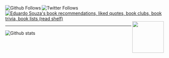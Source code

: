 <a href="https://github.com/quazariun">
  <img align="left" alt="Github Follows" src="https://img.shields.io/github/followers/quazariun?label=Follow&style=social" />
</a>

<a href="https://twitter.com/Quazariun">
  <img align="left" alt="Twitter Follows" src="https://img.shields.io/twitter/follow/Quazariun?label=Follow&style=social" />
</a>

<a href="https://www.goodreads.com/review/list/116421099?shelf=read" title="Eduardo Souza's book recommendations, liked quotes, book clubs, book trivia, book lists (read shelf)" rel="nofollow">
  <img border="0" alt="Eduardo Souza's book recommendations, liked quotes, book clubs, book trivia, book lists (read shelf)" src="https://www.goodreads.com/images/badge/badge1.jpg">
</a>


<img align='right' src='https://user-images.githubusercontent.com/5713670/87202985-820dcb80-c2b6-11ea-9f56-7ec461c497c3.gif' width='100'>

<br />
<hr>

![Github stats](https://github-readme-stats.vercel.app/api?username=quazariun&show_icons=true&hide_border=true)
